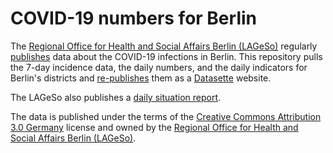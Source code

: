 # COVID-19 numbers for Berlin

The [Regional Office for Health and Social Affairs Berlin (LAGeSo)](https://www.berlin.de/lageso/) regularly [publishes](https://www.berlin.de/lageso/gesundheit/infektionskrankheiten/corona/) data about the COVID-19 infections in Berlin. This repository pulls the 7-day incidence data, the daily numbers, and the daily indicators for Berlin's districts and [re-publishes](https://covid19-berlin.herokuapp.com/) them as a [Datasette](https://datasette.io/) website.

The LAGeSo also publishes a [daily situation report](https://www.berlin.de/corona/lagebericht/desktop/corona.html).

The data is published under the terms of the [Creative Commons Attribution 3.0 Germany](https://creativecommons.org/licenses/by/3.0/de/deed.en) license and owned by the [Regional Office for Health and Social Affairs Berlin (LAGeSo)](https://www.berlin.de/lageso/).
